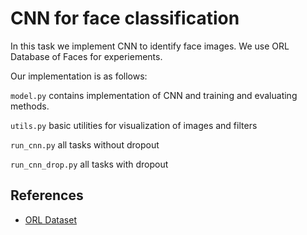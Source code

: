 # CNN for face classification

In this task we implement CNN to identify face images. We use ORL Database of
Faces for experiements.

Our implementation is as follows:

```model.py``` contains implementation of CNN and training and evaluating methods.


```utils.py``` basic utilities for visualization of images and filters


```run_cnn.py``` all tasks without dropout


```run_cnn_drop.py``` all tasks with dropout


## References

* [ORL Dataset](https://www.cl.cam.ac.uk/research/dtg/attarchive/facedatabase.html)